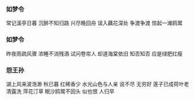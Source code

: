 ### 如梦令
常记溪亭日暮 沉醉不知归路
兴尽晚回舟 误入藕花深处
争渡争渡 惊起一滩鸥鹭

### 如梦令
昨夜雨疏风骤 浓睡不消残酒
试问卷帘人 却道海棠依旧
知否知否 应是绿肥红瘦

### 怨王孙
湖上风来波浩渺 秋已暮 红稀香少
水光山色与人亲 说不尽 无穷好
莲子已成荷叶老 清露洗 萍花汀草
眠沙鸥鹭不回头 似也恨 人归早

